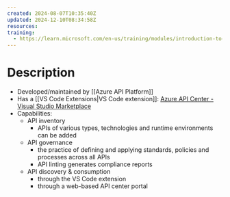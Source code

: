 ```yaml
---
created: 2024-08-07T10:35:40Z
updated: 2024-12-10T08:34:58Z
resources: 
training:
  - https://learn.microsoft.com/en-us/training/modules/introduction-to-azure-api-center/
---
```

# Description
- Developed/maintained by [[Azure API Platform]]
- Has a [[VS Code Extensions|VS Code extension]]: [Azure API Center - Visual Studio Marketplace](https://marketplace.visualstudio.com/items?itemName=apidev.azure-api-center)
- Capabilities:
	- API inventory
		- APIs of various types, technologies and runtime environments can be added
	- API governance
		- the practice of defining and applying standards, policies and processes across all APIs
		- API linting generates compliance reports
	- API discovery & consumption
		- through the VS Code extension
		- through a web-based API center portal